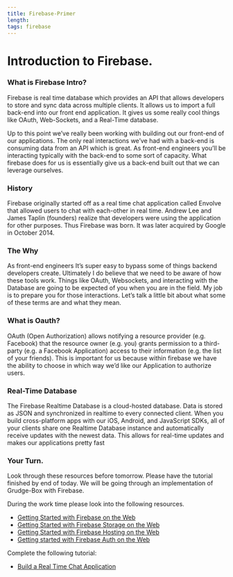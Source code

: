 ```yaml
---
title: Firebase-Primer
length:
tags: firebase
---
```


# Introduction to Firebase.

### What is Firebase Intro?

Firebase is real time database which provides an API that allows developers to store and sync data across multiple clients. It allows us to import a full back-end into our front end application.  It gives us some really cool things like OAuth, Web-Sockets, and a Real-Time database.

Up to this point we’ve really been working with building out our front-end of our applications. The only real interactions we’ve had with a back-end is consuming data from an API which is great. As front-end engineers you’ll be interacting typically with the back-end to some sort of capacity. What firebase does for us is essentially give us a back-end built out that we can leverage ourselves.

### History

Firebase originally started off as a real time chat application called Envolve that allowed users to chat with each-other in real time. Andrew Lee and James Taplin (founders) realize that developers were using the application for other purposes. Thus Firebase was born. It was later acquired by Google in October 2014.

### The Why

As front-end engineers It’s super easy to bypass some of things backend developers create. Ultimately I do believe that we need to be aware of how these tools work. Things like OAuth, Websockets, and interacting with the Database are going to be expected of you when you are in the field. My job is to prepare you for those interactions. Let’s talk a little bit about what some of these terms are and what they mean.


### What is Oauth?

OAuth (Open Authorization)  allows notifying a resource provider (e.g. Facebook) that the resource owner (e.g. you) grants permission to a third-party (e.g. a Facebook Application) access to their information (e.g. the list of your friends).
This is important for us because within firebase we have the ability to choose in which way we’d like our Application to authorize users.

### Real-Time Database
The Firebase Realtime Database is a cloud-hosted database. Data is stored as JSON and synchronized in realtime to every connected client. When you build cross-platform apps with our iOS, Android, and JavaScript SDKs, all of your clients share one Realtime Database instance and automatically receive updates with the newest data.
This allows for real-time updates and makes our applications pretty fast
### Your Turn.
Look through these resources before tomorrow. Please have the tutorial finished by end of today. We will be going through an implementation of Grudge-Box with Firebase.

During the work time please look into the following resources.
- [Getting Started with Firebase on the Web](https://www.youtube.com/watch?v=k1D0_wFlXgo)
- [Getting Started with Firebase Storage on the Web](https://www.youtube.com/watch?v=SpxHVrpfGgU&index=13&list=PLl-K7zZEsYLnJVX_0zbKytptZGugPIbJR)
- [Getting Started with Firebase Hosting on the Web](https://www.youtube.com/watch?v=meofoNuK3vo&list=PLl-K7zZEsYLmnJ_FpMOZgyg6XcIGBu2OX&index=11)
- [Getting started with Firebase Auth on the Web](https://www.youtube.com/watch?v=-OKrloDzGpU&list=PLl-K7zZEsYLmnJ_FpMOZgyg6XcIGBu2OX&index=8)

Complete the following tutorial:
- [Build a Real Time Chat Application](https://codelabs.developers.google.com/codelabs/firebase-web/index.html?index=..%2F..%2Findex#0)
